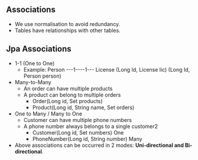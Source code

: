 ## Associations

- We use normalisation to avoid redundancy.
- Tables have relationships with other tables.

## Jpa Associations

- 1-1 (One to One)
  - Example: Person ---1----1--- License
    (Long Id, License lic)       (Long Id, Person person)
- Many-to-Many
  - An order can have multiple products
  - A product can belong to multiple orders
    - Order(Long id, Set<Product> products)
    - Product(Long id, String name, Set<Order> orders)
- One to Many / Many to One
  - Customer can have multiple phone numbers
  - A phone number always belongs to a single customer2
    - Customer(Long id, Set<PhoneNumber> numbers) One
    - PhoneNumber(Long id, String number) Many
- Above associations can be occurred in 2 modes: **Uni-directional and Bi-directional**.
